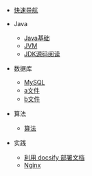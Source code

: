 * [快速导航](guide)
* Java
  * [Java基础](/note/Java基础)
  * [JVM](/note/JVM)
  * [JDK源码阅读](/note/JDK1.8util)
* 数据库
  * [MySQL](/note/MySQL)
  * [a文件](bar/a)
  * [b文件](bar/b)
* 算法
  *  [算法](/note/算法/算法)

* 实践
  * [利用 docsify 部署文档](/note/利用docsify部署文档)
  * [Nginx](/note/Nginx)
